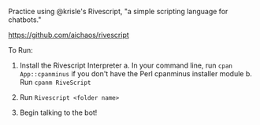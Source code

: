 Practice using @krisle's Rivescript, "a simple scripting language for chatbots."

https://github.com/aichaos/rivescript

To Run:

1. Install the Rivescript Interpreter
  a. In your command line, run `cpan App::cpanminus` if you don't have the Perl cpanminus installer module
  b. Run `cpanm RiveScript`

2. Run `Rivescript <folder name>`

3. Begin talking to the bot! 
